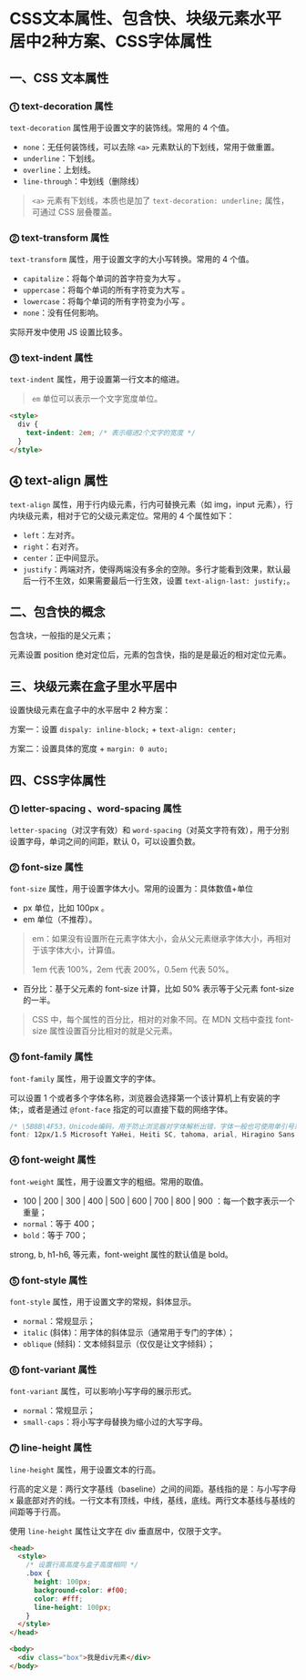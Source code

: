 # CSS文本属性、包含快、块级元素水平居中2种方案、CSS字体属性

## 一、CSS 文本属性

### ⓵ text-decoration 属性

`text-decoration` 属性用于设置文字的装饰线。常用的 4 个值。

- `none`：无任何装饰线，可以去除 `<a>` 元素默认的下划线，常用于做重置。
- `underline`：下划线。
- `overline`：上划线。
- `line-through`：中划线（删除线）

> `<a>` 元素有下划线，本质也是加了 `text-decoration: underline;` 属性，可通过 CSS 层叠覆盖。

### ⓶ text-transform 属性

`text-transform` 属性，用于设置文字的大小写转换。常用的 4 个值。

- `capitalize`：将每个单词的首字符变为大写 。
- `uppercase`：将每个单词的所有字符变为大写 。
- `lowercase`：将每个单词的所有字符变为小写 。
- `none`：没有任何影响。

实际开发中使用 JS 设置比较多。

### ⓷ text-indent 属性

`text-indent` 属性，用于设置第一行文本的缩进。

> `em` 单位可以表示一个文字宽度单位。

```html
<style>
  div {
    text-indent: 2em; /* 表示缩进2个文字的宽度 */
  }
</style>
```

## ⓸ text-align 属性

`text-align` 属性，用于行内级元素，行内可替换元素（如 img，input  元素），行内块级元素，相对于它的父级元素定位。常用的 4 个属性如下：

- `left`：左对齐。
- `right`：右对齐。
- `center`：正中间显示。
- `justify`：两端对齐，使得两端没有多余的空隙。多行才能看到效果，默认最后一行不生效，如果需要最后一行生效，设置 `text-align-last: justify;`。

## 二、包含快的概念

包含块，一般指的是父元素；

元素设置 position 绝对定位后，元素的包含快，指的是是最近的相对定位元素。

## 三、块级元素在盒子里水平居中

设置快级元素在盒子中的水平居中 2 种方案：

方案一：设置 `dispaly: inline-block;` + `text-align: center;`

方案二：设置具体的宽度 + `margin: 0 auto;`

## 四、CSS字体属性

### ⓵ letter-spacing 、word-spacing 属性

`letter-spacing`（对汉字有效）和 `word-spacing`（对英文字符有效），用于分别设置字母，单词之间的间距，默认 0，可以设置负数。

### ⓶ font-size 属性

`font-size` 属性，用于设置字体大小。常用的设置为：具体数值+单位

- px 单位，比如 100px 。
- em 单位（不推荐）。

> em：如果没有设置所在元素字体大小，会从父元素继承字体大小，再相对于该字体大小，计算值。
>
> 1em 代表 100%，2em 代表 200%，0.5em 代表 50%。

- 百分比：基于父元素的 font-size 计算，比如 50% 表示等于父元素 font-size 的一半。

> CSS 中，每个属性的百分比，相对的对象不同。在 MDN 文档中查找 font-size 属性设置百分比相对的就是父元素。

### ⓷ font-family 属性

`font-family` 属性，用于设置文字的字体。

可以设置 1 个或者多个字体名称，浏览器会选择第一个该计算机上有安装的字体;，或者是通过 `@font-face` 指定的可以直接下载的网络字体。

```css
/* \5B8B\4F53，Unicode编码，用于防止浏览器对字体解析出错，字体一般也可使用单引号或双引号包裹。 */
font: 12px/1.5 Microsoft YaHei, Heiti SC, tahoma, arial, Hiragino Sans GB, '\5B8B\4F53', sans-serif;
```

### ⓸ font-weight 属性

`font-weight` 属性，用于设置文字的粗细。常用的取值。

- 100 | 200 | 300 | 400 | 500 | 600 | 700 | 800 | 900 ：每一个数字表示一个重量；
- `normal`：等于 400；
- `bold`：等于 700；

strong, b, h1-h6, 等元素，font-weight 属性的默认值是 bold。

### ⓹ font-style 属性

`font-style` 属性，用于设置文字的常规，斜体显示。

- `normal`：常规显示；
- `italic` (斜体)：用字体的斜体显示（通常用于专门的字体）；
- `oblique` (倾斜)：文本倾斜显示（仅仅是让文字倾斜）；

### ⓺ font-variant 属性

`font-variant` 属性，可以影响小写字母的展示形式。

- `normal`：常规显示；
- `small-caps`：将小写字母替换为缩小过的大写字母。

### ⓻ line-height 属性

`line-height` 属性，用于设置文本的行高。

行高的定义是：两行文字基线（baseline）之间的间距。基线指的是：与小写字母 x 最底部对齐的线。一行文本有顶线，中线，基线，底线。两行文本基线与基线的间距等于行高。

使用 `line-height` 属性让文字在 div 垂直居中，仅限于文字。

```html
<head>
  <style>
    /* 设置行高高度与盒子高度相同 */
    .box {
      height: 100px;
      background-color: #f00;
      color: #fff;
      line-height: 100px;
    }
  </style>
</head>

<body>
  <div class="box">我是div元素</div>
</body>
```

